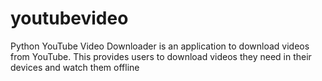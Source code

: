 # youtubevideo
Python YouTube Video Downloader is an application to download videos from YouTube. This provides users to download videos they need in their devices and watch them offline
